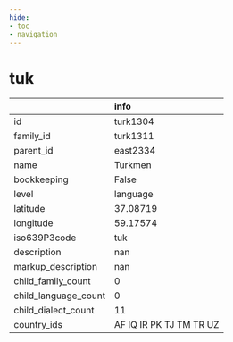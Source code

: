 ```yaml
---
hide:
- toc
- navigation
---
```

# tuk
|                      | info                    |
|:---------------------|:------------------------|
| id                   | turk1304                |
| family_id            | turk1311                |
| parent_id            | east2334                |
| name                 | Turkmen                 |
| bookkeeping          | False                   |
| level                | language                |
| latitude             | 37.08719                |
| longitude            | 59.17574                |
| iso639P3code         | tuk                     |
| description          | nan                     |
| markup_description   | nan                     |
| child_family_count   | 0                       |
| child_language_count | 0                       |
| child_dialect_count  | 11                      |
| country_ids          | AF IQ IR PK TJ TM TR UZ |
